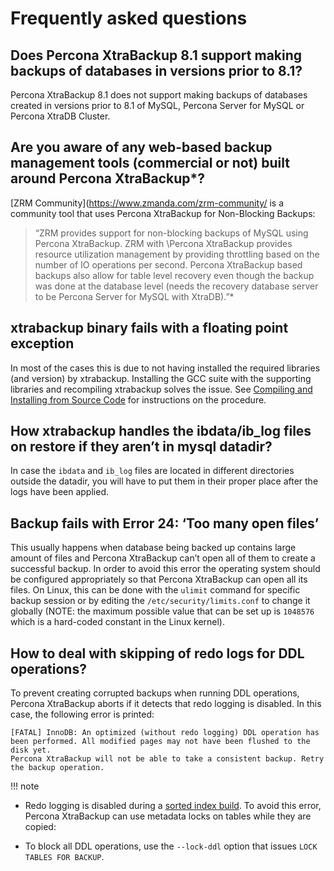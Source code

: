 <!---
 Ask Satya/Marce to review and add/change as needed
 --->
# Frequently asked questions

## Does Percona XtraBackup 8.1 support making backups of databases in versions prior to 8.1?

Percona XtraBackup 8.1 does not support making backups of databases
created in versions prior to 8.1 of MySQL, Percona Server for MySQL or
Percona XtraDB Cluster. 


## Are you aware of any web-based backup management tools (commercial or not) built around Percona XtraBackup*?

[ZRM Community](https://www.zmanda.com/zrm-community/
is a community tool that uses Percona XtraBackup for Non-Blocking Backups:

> “ZRM provides support for non-blocking backups of MySQL using Percona
> XtraBackup. ZRM with \Percona XtraBackup provides resource utilization
> management by providing throttling based on the number of IO operations
> per
> second. Percona XtraBackup based backups also allow for table level
> recovery
> even though the backup was done at the database level (needs the recovery
> database server to be Percona Server for MySQL with XtraDB).”\*

## xtrabackup binary fails with a floating point exception

In most of the cases this is due to not having installed the required
libraries
(and version) by xtrabackup. Installing the GCC suite with the
supporting
libraries and recompiling xtrabackup solves the issue. See
[Compiling and Installing from Source Code](compile-xtrabackup.md) for instructions on the
procedure.

## How xtrabackup handles the ibdata/ib_log files on restore if they aren’t in mysql datadir?

In case the `ibdata` and `ib_log` files are located in different
directories outside the datadir, you will have to put them in their
proper
place after the logs have been applied.

## Backup fails with Error 24: ‘Too many open files’

This usually happens when database being backed up contains large amount of
files and Percona XtraBackup can’t open all of them to create a
successful
backup. In order to avoid this error the operating system should be
configured
appropriately so that Percona XtraBackup can open all its files. On
Linux,
this can be done with the `ulimit` command for specific backup session or
by
editing the `/etc/security/limits.conf` to change it globally (NOTE:
the maximum possible value that can be set up is `1048576` which is a
hard-coded constant in the Linux kernel).

## How to deal with skipping of redo logs for DDL operations?

To prevent creating corrupted backups when running DDL operations,
Percona XtraBackup aborts if it detects that redo logging is disabled.
In this case, the following error is printed:

```{.text .no-copy}
[FATAL] InnoDB: An optimized (without redo logging) DDL operation has been performed. All modified pages may not have been flushed to the disk yet.
Percona XtraBackup will not be able to take a consistent backup. Retry the backup operation.
```
<!---
 check if this is needed
 --->
!!! note
   
 *   Redo logging is disabled during
    a [sorted index build](https://dev.mysql.com/doc/refman/8.0/en/sorted-index-builds.html). To avoid this error,
    Percona XtraBackup can use metadata locks on tables while they are copied:

* To block all DDL operations, use the `--lock-ddl` option
  that issues `LOCK TABLES FOR BACKUP`.






